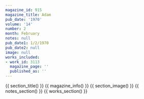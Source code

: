 ```yaml
---
magazine_id: 915
magazine_title: Adam
pub_date: '1970'
volume: '14'
number: 2
month: February
notes: null
pub_date1: 1/2/1970
pub_date2: null
image: null
works_included:
- work_id: 3113
  magazine_page: ''
  published_as: ''
---
```


{{ section_title() }}
{{ magazine_info() }}
{{ section_image() }}
{{ notes_section() }}
{{ works_section() }}
